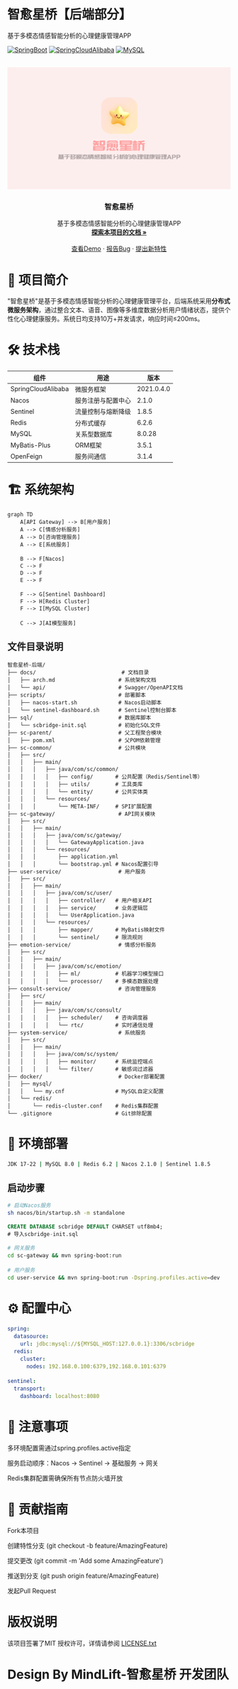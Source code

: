 # 智愈星桥【后端部分】

基于多模态情感智能分析的心理健康管理APP

<!-- PROJECT SHIELDS -->

[![SpringBoot](https://img.shields.io/badge/SpringBoot-2.7.3-brightgreen)](https://spring.io/)
[![SpringCloudAlibaba](https://img.shields.io/badge/SpringCloudAlibaba-2021.0.4.0-blue)](https://github.com/alibaba/spring-cloud-alibaba)
[![MySQL](https://img.shields.io/badge/MySQL-8.0-orange)](https://www.mysql.com/)


<!-- PROJECT LOGO -->
<br />
<a href="https://github.com/shaojintian/Best_README_template/">
    <img src="image/mindlift_logo.png" alt="Logo">
  </a>

<p align="center">
  <h3 align="center">智愈星桥</h3>
  
  <p align="center">
    基于多模态情感智能分析的心理健康管理APP
    <br />
    <a href="https://github.com/shaojintian/Best_README_template"><strong>探索本项目的文档 »</strong></a>
    <br />
    <br />
    <a href="https://github.com/Nanoic39/mindlift">查看Demo</a>
    ·
    <a href="https://github.com/Nanoic39/mindlift/issues">报告Bug</a>
    ·
    <a href="https://github.com/Nanoic39/mindlift/issues">提出新特性</a>
  </p>

</p>

# 🌟 项目简介
"智愈星桥"是基于多模态情感智能分析的心理健康管理平台，后端系统采用**分布式微服务架构**，通过整合文本、语音、图像等多维度数据分析用户情绪状态，提供个性化心理健康服务。系统日均支持10万+并发请求，响应时间≤200ms。

# 🛠️ 技术栈
| 组件              | 用途                    | 版本       |
|-------------------|-------------------------|------------|
| SpringCloudAlibaba| 微服务框架              | 2021.0.4.0 |
| Nacos             | 服务注册与配置中心      | 2.1.0      |
| Sentinel          | 流量控制与熔断降级      | 1.8.5      |
| Redis             | 分布式缓存              | 6.2.6      |
| MySQL             | 关系型数据库            | 8.0.28     |
| MyBatis-Plus      | ORM框架                 | 3.5.1      |
| OpenFeign         | 服务间通信              | 3.1.4      |

# 🏗️ 系统架构
```mermaid
graph TD
    A[API Gateway] --> B[用户服务]
    A --> C[情感分析服务]
    A --> D[咨询管理服务]
    A --> E[系统服务]
    
    B --> F[Nacos]
    C --> F
    D --> F
    E --> F
    
    F --> G[Sentinel Dashboard]
    F --> H[Redis Cluster]
    F --> I[MySQL Cluster]
    
    C --> J[AI模型服务]
```
## 文件目录说明
```
智愈星桥-后端/
├── docs/                           # 文档目录
│   ├── arch.md                    # 系统架构文档
│   └── api/                       # Swagger/OpenAPI文档
├── scripts/                       # 部署脚本
│   ├── nacos-start.sh             # Nacos启动脚本
│   └── sentinel-dashboard.sh      # Sentinel控制台脚本
├── sql/                           # 数据库脚本
│   └── scbridge-init.sql          # 初始化SQL文件
├── sc-parent/                     # 父工程聚合模块
│   ├── pom.xml                    # 父POM依赖管理
├── sc-common/                     # 公共模块
│   ├── src/
│   │   ├── main/
│   │   │   ├── java/com/sc/common/
│   │   │   │   ├── config/       # 公共配置（Redis/Sentinel等）
│   │   │   │   ├── utils/        # 工具类库
│   │   │   │   └── entity/       # 公共实体类
│   │   │   └── resources/
│   │   │       └── META-INF/     # SPI扩展配置
├── sc-gateway/                    # API网关模块
│   ├── src/
│   │   ├── main/
│   │   │   ├── java/com/sc/gateway/
│   │   │   │   └── GatewayApplication.java
│   │   │   └── resources/
│   │   │       ├── application.yml
│   │   │       └── bootstrap.yml # Nacos配置引导
├── user-service/                  # 用户服务
│   ├── src/
│   │   ├── main/
│   │   │   ├── java/com/sc/user/
│   │   │   │   ├── controller/   # 用户相关API
│   │   │   │   ├── service/      # 业务逻辑层
│   │   │   │   └── UserApplication.java
│   │   │   └── resources/
│   │   │       ├── mapper/       # MyBatis映射文件
│   │   │       └── sentinel/     # 限流规则
├── emotion-service/               # 情感分析服务
│   ├── src/
│   │   ├── main/
│   │   │   ├── java/com/sc/emotion/
│   │   │   │   ├── ml/           # 机器学习模型接口
│   │   │   │   └── processor/    # 多模态数据处理
├── consult-service/               # 咨询管理服务
│   ├── src/
│   │   ├── main/
│   │   │   ├── java/com/sc/consult/
│   │   │   │   ├── scheduler/    # 咨询调度器
│   │   │   │   └── rtc/          # 实时通信处理
├── system-service/                # 系统服务
│   ├── src/
│   │   ├── main/
│   │   │   ├── java/com/sc/system/
│   │   │   │   ├── monitor/      # 系统监控端点
│   │   │   │   └── filter/       # 敏感词过滤器
├── docker/                        # Docker部署配置
│   ├── mysql/
│   │   └── my.cnf                # MySQL自定义配置
│   └── redis/
│       └── redis-cluster.conf    # Redis集群配置
└── .gitignore                    # Git排除配置
```


# 🚀 环境部署

```bash | 开发环境
JDK 17-22 | MySQL 8.0 | Redis 6.2 | Nacos 2.1.0 | Sentinel 1.8.5
```
## 启动步骤

``` bash | 服务发现配置
# 启动Nacos服务
sh nacos/bin/startup.sh -m standalone
```

``` sql | 数据库初始化
CREATE DATABASE scbridge DEFAULT CHARSET utf8mb4;
# 导入scbridge-init.sql
```

``` bash | 服务启动（示例）
# 网关服务
cd sc-gateway && mvn spring-boot:run

# 用户服务 
cd user-service && mvn spring-boot:run -Dspring.profiles.active=dev
```

# ⚙️ 配置中心

``` yaml | Nacos配置示例（common-dev.yaml）：
spring:
  datasource:
    url: jdbc:mysql://${MYSQL_HOST:127.0.0.1}:3306/scbridge
  redis:
    cluster:
      nodes: 192.168.0.100:6379,192.168.0.101:6379

sentinel:
  transport:
    dashboard: localhost:8080
```

# 📌 注意事项

多环境配置需通过spring.profiles.active指定

服务启动顺序：Nacos → Sentinel → 基础服务 → 网关

Redis集群配置需确保所有节点防火墙开放

# 🤝 贡献指南
Fork本项目


创建特性分支 (git checkout -b feature/AmazingFeature)

提交更改 (git commit -m 'Add some AmazingFeature')

推送到分支 (git push origin feature/AmazingFeature)

发起Pull Request

# 版权说明

该项目签署了MIT 授权许可，详情请参阅 [LICENSE.txt](https://github.com/shaojintian/Best_README_template/blob/master/LICENSE.txt)

# Design By MindLift-智愈星桥 开发团队



